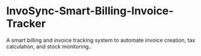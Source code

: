 # InvoSync-Smart-Billing-Invoice-Tracker
A smart billing and invoice tracking system to automate invoice creation, tax calculation, and stock monitoring..
